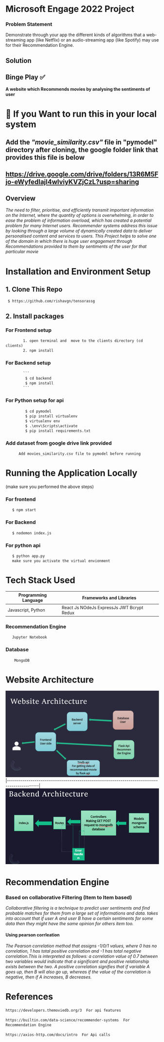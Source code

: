 # Microsoft Engage 2022 Project

### Problem Statement
Demonstrate through your app the different kinds of algorithms that a web-streaming app (like Netflix) or an audio-streaming app (like Spotify) may use for their Recommendation Engine.

## Solution 
## Binge Play  :white_check_mark:  

**A website which Recommends movies by analysing the sentiments of user**

# :triangular_flag_on_post: If you Want to run this in your local system
##   Add the _"movie_similarity.csv"_ file in **"pymodel"** directory after cloning, the google folder link that provides this file is below
##   https://drive.google.com/drive/folders/13R6M5Fjo-eWyfedIajI4wlviyKVZjCzL?usp=sharing


## Overview
_The need to filter, prioritise, and efficiently transmit important information on the Internet, where the quantity of options is overwhelming, in order to ease the problem of information overload, which has created a potential problem for many Internet users. Recommender systems address this issue by looking through a large volume of dynamically created data to deliver personalised content and services to users._
_This Project helps to solve one of the domain in which there is huge user engagement through Recommendations provided to them by sentiments of the user for that particular movie_


# Installation and Environment Setup

## 1. Clone This Repo
  
     $ https://github.com/rishavgn/tensorassg
  
  
## 2. Install packages
###     For Frontend setup
     
            1. open terminal and  move to the clients directory (cd clients)
            2. npm install
               
      
###     For Backend setup
            ```
             $ cd backend
             $ npm install
            ```
###    For Python setup for api 
             $ cd pymodel
             $ pip install virtualenv
             $ virtualenv env
             $ .\env\Scripts\activate
             $ pip install requirements.txt
             
###     Add dataset from google drive link provided 
          Add movies_similarity.csv file to pymodel before running
          
          
# Running the Application Locally 
 (make sure you performed the above steps)

  ### For frontend   
       $ npm start
  ### For Backend
       $ nodemon index.js
   ### For python api
       $ python app.py
       make sure you activate the virtual envionment
                         

# Tech Stack Used

   |Programming Language | Frameworks and Libraries                   |
   |-------------------- |-----------------------                     |
   | Javascript, Python  | React Js NOdeJs ExpressJs JWT Bcrypt Redux |
         
   ### Recommendation Engine
       Jupyter Notebook
       
   ### Database 
        MongoDB
        
        
        
# Website Architecture
![Backend ](https://github.com/rishavgn/MS_Engage_2022_Rishav/blob/master/web%20Arch.png)
|----------------------------------------------------------------------------------------------|
![wev](https://github.com/rishavgn/MS_Engage_2022_Rishav/blob/master/backend%20architecture.png)
  

 
 # Recommendation Engine
   ### Based on collaborative Filtering (Item to Item based)
   _Collaborative filtering is a technique to predict user sentiments and find probable matches for them from a
   large set of informations and data.  takes into account that if user A and user B have a certain 
   sentiments for some data then they might have the same opinion for others item too._
        
   #### Using pearson corrleation
  _The Pearson correlation method that assigns -1/0/1 values, where 0 has no correlation, 1 has total
   positive correlation and -1 has total negative correlation.This is interpreted as follows: a correlation
   value of 0.7 between two variables would indicate that a significant and positive relationship 
   exists between the two. A positive correlation signifies that if variable A goes up, then B 
   will also go up, whereas if the value of the correlation is negative, then if A increases, B
   decreases._
       
  # References
    https://developers.themoviedb.org/3  For api features​

    https://builtin.com/data-science/recommender-systems  For Recommendation Engine​

    https://axios-http.com/docs/intro  For Api calls​
 

